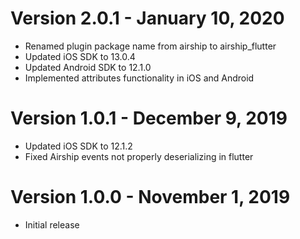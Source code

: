 Version 2.0.1 - January 10, 2020
================================
- Renamed plugin package name from airship to airship_flutter
- Updated iOS SDK to 13.0.4
- Updated Android SDK to 12.1.0
- Implemented attributes functionality in iOS and Android

Version 1.0.1 - December 9, 2019
================================
- Updated iOS SDK to 12.1.2
- Fixed Airship events not properly deserializing in flutter

Version 1.0.0 - November 1, 2019
================================
- Initial release

